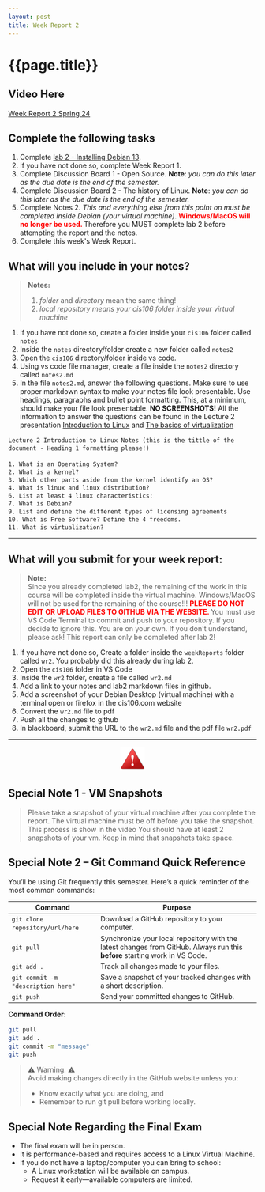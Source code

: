 ```yaml
---
layout: post
title: Week Report 2
---
```

# {{page.title}}

## Video Here
[Week Report 2 Spring 24](https://youtu.be/jqLjiQKnRgc)

## Complete the following tasks
1. Complete [lab 2 - Installing Debian 13](https://cis106.com/labs/lab2_debian/).
2. If you have not done so, complete Week Report 1.
3. Complete Discussion Board 1 - Open Source. **Note**: *you can do this later as the due date is the end of the semester.*
4. Complete Discussion Board 2 - The history of Linux. **Note**: *you can do this later as the due date is the end of the semester.*
5. Complete Notes 2. *This and everything else from this point on must be completed inside Debian (your virtual machine)*. <b style="color:red">Windows/MacOS will no longer be used. </b>Therefore you MUST complete lab 2 before attempting the report and the notes.
6. Complete this week's Week Report. 


## What will you include in your notes?

> **Notes:**<br> 
> 1. *folder* and *directory* mean the same thing! 
> 2. *local repository means your cis106 folder inside your virtual machine*

1. If you have not done so, create a folder inside your `cis106` folder called `notes`
2. Inside the `notes` directory/folder create a new folder called `notes2`
3. Open the `cis106` directory/folder inside vs code.
4. Using vs code file manager, create a file inside the `notes2` directory called `notes2.md`
5. In the file `notes2.md`, answer the following questions. Make sure to use proper markdown syntax to make your notes file look presentable. Use headings, paragraphs and bullet point formatting. This, at a minimum, should make your file look presentable. **NO SCREENSHOTS!**  All the information to answer the questions can be found in the Lecture 2 presentation [Introduction to Linux](https://rapurl.live/dbx) and [The basics of virtualization](https://rapurl.live/bt7)


```
Lecture 2 Introduction to Linux Notes (this is the tittle of the document - Heading 1 formatting please!)

1. What is an Operating System?
2. What is a kernel?
3. Which other parts aside from the kernel identify an OS?
4. What is linux and linux distribution?
6. List at least 4 linux characteristics:
7. What is Debian?
9. List and define the different types of licensing agreements
10. What is Free Software? Define the 4 freedoms.
11. What is virtualization?
```

<hr>

## What will you submit for your week report:

> **Note:** <br> 
> Since you already completed lab2, the remaining of the work in this course will be completed inside the virtual machine. Windows/MacOS will not be used for the remaining of the course!!! <b style="color: red">PLEASE DO NOT EDIT OR UPLOAD FILES TO GITHUB VIA THE WEBSITE. </b>You must use VS Code Terminal to commit and push to your repository. If you decide to ignore this. You are on your own. If you don't understand, please ask! 
> This report can only be completed after lab 2!

1. If you have not done so, Create a folder inside the `weekReports` folder called `wr2`. You probably did this already during lab 2.
2. Open the `cis106` folder in VS Code
3. Inside the `wr2` folder, create a file called `wr2.md`
4. Add a link to your notes and lab2 markdown files in github.
5. Add a screenshot of your Debian Desktop (virtual machine) with a terminal open or firefox in the cis106.com website
6. Convert the `wr2.md` file to pdf
7. Push all the changes to github
8. In blackboard, submit the URL to the `wr2.md` file and the pdf file `wr2.pdf`

<hr>

<p align="center" style="display:block"><img src="/assets/warning-icon.png" width="50" /></p>

## Special Note 1 - VM Snapshots
> Please take a snapshot of your virtual machine after you complete the report. The virtual machine must be off before you take the snapshot. This process is show in the video
> You should have at least 2 snapshots of your vm. Keep in mind that snapshots take space.

## Special Note 2 – Git Command Quick Reference
You’ll be using Git frequently this semester. Here’s a quick reminder of the most common commands:

| Command                            | Purpose                                                                                                                     |
| ---------------------------------- | --------------------------------------------------------------------------------------------------------------------------- |
| `git clone repository/url/here`    | Download a GitHub repository to your computer.                                                                              |
| `git pull`                         | Synchronize your local repository with the latest changes from GitHub. Always run this **before** starting work in VS Code. |
| `git add .`                        | Track all changes made to your files.                                                                                       |
| `git commit -m "description here"` | Save a snapshot of your tracked changes with a short description.                                                           |
| `git push`                         | Send your committed changes to GitHub.                                                                                      |

**Command Order:**
```bash
git pull 
git add . 
git commit -m "message" 
git push
```

> ⚠️ Warning: ⚠️  <br> Avoid making changes directly in the GitHub website unless you:
> * Know exactly what you are doing, and
> * Remember to run git pull before working locally.

## Special Note Regarding the Final Exam
* The final exam will be in person.
* It is performance-based and requires access to a Linux Virtual Machine.
* If you do not have a laptop/computer you can bring to school:
  * A Linux workstation will be available on campus.
  * Request it early—available computers are limited.